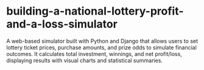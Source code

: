 # building-a-national-lottery-profit-and-a-loss-simulator
A web-based simulator built with Python and Django that allows users to set lottery ticket prices, purchase amounts, and prize odds to simulate financial outcomes. It calculates total investment, winnings, and net profit/loss, displaying results with visual charts and statistical summaries.  
